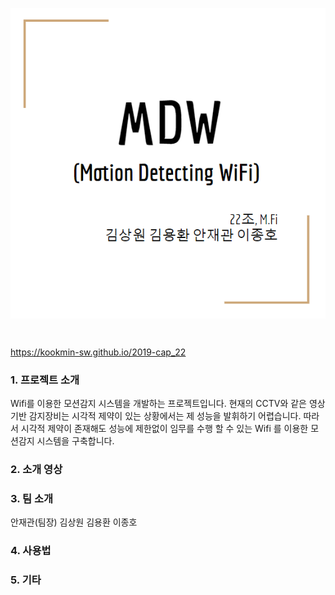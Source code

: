 
<p><img src="/Images/MDW.PNG" align="center"></p>
<br/>

https://kookmin-sw.github.io/2019-cap_22

### 1. 프로젝트 소개
Wifi를 이용한 모션감지 시스템을 개발하는 프로젝트입니다. 
 현재의 CCTV와 같은 영상 기반 감지장비는 시각적 제약이 있는 상황에서는 제 성능을 발휘하기 어렵습니다.
 따라서 시각적 제약이 존재해도 성능에 제한없이 임무를 수행 할 수 있는 Wifi 를 이용한 모션감지 시스템을 구축합니다.

### 2. 소개 영상

### 3. 팀 소개

안재관(팀장)
김상원
김용환
이종호

### 4. 사용법


### 5. 기타


